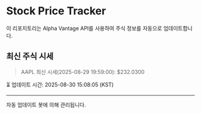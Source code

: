 
# Stock Price Tracker

이 리포지토리는 Alpha Vantage API를 사용하여 주식 정보를 자동으로 업데이트합니다.

## 최신 주식 시세
> AAPL 최신 시세(2025-08-29 19:59:00): $232.0300

⏳ 업데이트 시간: 2025-08-30 15:08:05 (KST)

---
자동 업데이트 봇에 의해 관리됩니다.
